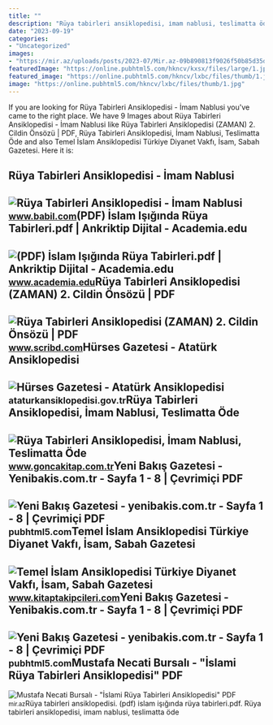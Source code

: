 ```yaml
---
title: ""
description: "Rüya tabirleri ansiklopedisi, i̇mam nablusi, teslimatta öde"
date: "2023-09-19"
categories:
- "Uncategorized"
images:
- "https://mir.az/uploads/posts/2023-07/Mir.az-09b890813f9026f50b85d35d48d9ebc1.webp"
featuredImage: "https://online.pubhtml5.com/hkncv/kxsx/files/large/1.jpg"
featured_image: "https://online.pubhtml5.com/hkncv/lxbc/files/thumb/1.jpg"
image: "https://online.pubhtml5.com/hkncv/lxbc/files/thumb/1.jpg"
---
```


If you are looking for Rüya Tabirleri Ansiklopedisi - İmam Nablusi you've came to the right place. We have 9 Images about Rüya Tabirleri Ansiklopedisi - İmam Nablusi like Rüya Tabirleri Ansiklopedisi (ZAMAN) 2. Cildin Önsözü | PDF, Rüya Tabirleri Ansiklopedisi, İmam Nablusi, Teslimatta Öde and also Temel İslam Ansiklopedisi Türkiye Diyanet Vakfı, İsam, Sabah Gazetesi. Here it is:

Rüya Tabirleri Ansiklopedisi - İmam Nablusi
-------------------------------------------

 ![Rüya Tabirleri Ansiklopedisi - İmam Nablusi](https://media.babil.com/kitap/0135814_ruya-tabirleri-ansiklopedisi_320_32394.jpeg) <small>www.babil.com</small>(PDF) İslam Işığında Rüya Tabirleri.pdf | Ankriktip Dijital - Academia.edu
--------------------------------------------------------------------------

 ![(PDF) İslam Işığında Rüya Tabirleri.pdf | Ankriktip Dijital - Academia.edu](https://0.academia-photos.com/attachment_thumbnails/52480835/mini_magick20180815-12947-p66qmp.png?1534402519) <small>www.academia.edu</small>Rüya Tabirleri Ansiklopedisi (ZAMAN) 2. Cildin Önsözü | PDF
-----------------------------------------------------------

 ![Rüya Tabirleri Ansiklopedisi (ZAMAN) 2. Cildin Önsözü | PDF](https://imgv2-1-f.scribdassets.com/img/document/246713169/original/38a4122630/1680550593?v=1) <small>www.scribd.com</small>Hürses Gazetesi - Atatürk Ansiklopedisi
---------------------------------------

 ![Hürses Gazetesi - Atatürk Ansiklopedisi](https://ataturkansiklopedisi.gov.tr/wp-content/uploads/2022/10/Hurses-Gazetesi-218x300.png) <small>ataturkansiklopedisi.gov.tr</small>Rüya Tabirleri Ansiklopedisi, İmam Nablusi, Teslimatta Öde
----------------------------------------------------------

 ![Rüya Tabirleri Ansiklopedisi, İmam Nablusi, Teslimatta Öde](https://platincdn.com/367/pictures/WGZCOJTCXL514201902233_gonca-ruya-tabirleri-ansiklopedisi-imam-nablusi.jpg) <small>www.goncakitap.com.tr</small>Yeni Bakış Gazetesi - Yenibakis.com.tr - Sayfa 1 - 8 | Çevrimiçi PDF
--------------------------------------------------------------------

 ![Yeni Bakış Gazetesi - yenibakis.com.tr - Sayfa 1 - 8 | Çevrimiçi PDF](https://online.pubhtml5.com/hkncv/kxsx/files/large/1.jpg) <small>pubhtml5.com</small>Temel İslam Ansiklopedisi Türkiye Diyanet Vakfı, İsam, Sabah Gazetesi
---------------------------------------------------------------------

 ![Temel İslam Ansiklopedisi Türkiye Diyanet Vakfı, İsam, Sabah Gazetesi](https://st1.myideasoft.com/shop/aa/11/myassets/products/150/temel-islam-ansiklopedisi-turkiye-diyanet-vakfi-sabah-gazetesi-promosyon-isleri-baskanligi-isam-rasit-kucuk-haciveyiszade-konya-muftuluk-kitap-siparis-satis-ucuz-kuran-ramazan-kampanyasi-pdf-kitaptakipcileri-3.jpg?revision=1670861109) <small>www.kitaptakipcileri.com</small>Yeni Bakış Gazetesi - Yenibakis.com.tr - Sayfa 1 - 8 | Çevrimiçi PDF
--------------------------------------------------------------------

 ![Yeni Bakış Gazetesi - yenibakis.com.tr - Sayfa 1 - 8 | Çevrimiçi PDF](https://online.pubhtml5.com/hkncv/lxbc/files/thumb/1.jpg) <small>pubhtml5.com</small>Mustafa Necati Bursalı - "İslami Rüya Tabirleri Ansiklopedisi" PDF
------------------------------------------------------------------

 ![Mustafa Necati Bursalı - "İslami Rüya Tabirleri Ansiklopedisi" PDF](https://mir.az/uploads/posts/2023-07/Mir.az-09b890813f9026f50b85d35d48d9ebc1.webp) <small>mir.az</small>Rüya tabirleri ansiklopedisi. (pdf) i̇slam işığında rüya tabirleri.pdf. Rüya tabirleri ansiklopedisi, i̇mam nablusi, teslimatta öde
